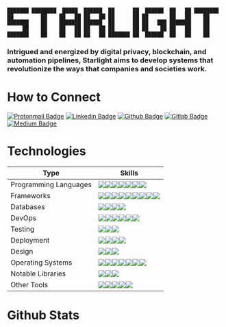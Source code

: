 ```
███████ ████████  █████  ██████  ██      ██  ██████  ██   ██ ████████ 
██         ██    ██   ██ ██   ██ ██      ██ ██       ██   ██    ██    
███████    ██    ███████ ██████  ██      ██ ██   ███ ███████    ██ 
     ██    ██    ██   ██ ██   ██ ██      ██ ██    ██ ██   ██    ██ 
███████    ██    ██   ██ ██   ██ ███████ ██  ██████  ██   ██    ██ 
```

### Intrigued and energized by digital privacy, blockchain, and automation pipelines, Starlight aims to develop systems that revolutionize the ways that companies and societies work.

# How to Connect

[![Protonmail Badge](https://img.shields.io/badge/ProtonMail-8B89CC?style=for-the-badge&logo=protonmail&logoColor=white&link=mailto:starlightromero@protonmail.com)](mailto:starlightromero@protonmail.com)
[![Linkedin Badge](https://img.shields.io/badge/LinkedIn-0077B5?style=for-the-badge&logo=linkedin&logoColor=white&link=https://www.linkedin.com/in/starlight-romero-40a3a21b1)](https://www.linkedin.com/in/starlight-romero-40a3a21b1)
[![Github Badge](https://img.shields.io/badge/GitHub-100000?style=for-the-badge&logo=github&logoColor=white&link=https://github.com/starlightromero)](https://github.com/starlightromero)
[![Gitlab Badge](https://img.shields.io/badge/GitLab-330F63?style=for-the-badge&logo=gitlab&logoColor=white&link=https://gitlab.com/starlightromero)](https://gitlab.com/starlightromero)
[![Medium Badge](https://img.shields.io/badge/Medium-12100E?style=for-the-badge&logo=medium&logoColor=white&link=https://starlightromero.medium.com/)](https://starlightromero.medium.com/)

# Technologies

| Type                  | Skills                                                                                                                                                                                                                                                                                                                                                                                                                                                                                                                                                                                                                                                                                                                                                                                                                                                                                                                                                                                                                                         |
| --------------------- | ---------------------------------------------------------------------------------------------------------------------------------------------------------------------------------------------------------------------------------------------------------------------------------------------------------------------------------------------------------------------------------------------------------------------------------------------------------------------------------------------------------------------------------------------------------------------------------------------------------------------------------------------------------------------------------------------------------------------------------------------------------------------------------------------------------------------------------------------------------------------------------------------------------------------------------------------------------------------------------------------------------------------------------------------- |
| Programming Languages | <img src="https://img.shields.io/badge/python%20-%2314354C.svg?&style=for-the-badge&logo=python&logoColor=white"/><img src="https://img.shields.io/badge/JavaScript-F7DF1E?style=for-the-badge&logo=javascript&logoColor=black"/><img src="https://img.shields.io/badge/shell_script%20-%23121011.svg?&style=for-the-badge&logo=gnu-bash&logoColor=white"/><img src="https://img.shields.io/badge/C-00599C?style=for-the-badge&logo=c&logoColor=white"/><img src="https://img.shields.io/badge/TypeScript-007ACC?style=for-the-badge&logo=typescript&logoColor=white"/><img src="https://img.shields.io/badge/Go-00ADD8?style=for-the-badge&logo=go&logoColor=white"/><img src="https://img.shields.io/badge/Ruby-CC342D?style=for-the-badge&logo=ruby&logoColor=white"/>                                                                                                                                                                                                                                                                      |
| Frameworks            | <img src="https://img.shields.io/badge/react%20-%2320232a.svg?&style=for-the-badge&logo=react&logoColor=%2361DAFB"/><img src="https://img.shields.io/badge/Socket.io-010101?style=for-the-badge&logo=socket.io&logoColor=white"/><img src="https://img.shields.io/badge/Node.js%20-%339933.svg?&style=for-the-badge&logo=gnu-bash&logoColor=white"/><img src="https://img.shields.io/badge/react_native%20-%2320232a.svg?&style=for-the-badge&logo=react&logoColor=%2361DAFB"/><img src="https://img.shields.io/badge/bootstrap%20-%23563D7C.svg?&style=for-the-badge&logo=bootstrap&logoColor=white"/><img src="https://img.shields.io/badge/flask%20-%23000.svg?&style=for-the-badge&logo=flask&logoColor=white"/><img src="https://img.shields.io/badge/Express.js-000000?style=for-the-badge&logo=express&logoColor=white"/><img src="https://img.shields.io/badge/Django-092E20?style=for-the-badge&logo=django&logoColor=white"/><img src="https://img.shields.io/badge/Vue.js-4FC08D?style=for-the-badge&logo=vue.js&logoColor=white"/> |
| Databases             | <img src ="https://img.shields.io/badge/sqlite-%2307405e.svg?&style=for-the-badge&logo=sqlite&logoColor=white"/><img src ="https://img.shields.io/badge/MongoDB-%234ea94b.svg?&style=for-the-badge&logo=mongodb&logoColor=white"/><img src ="https://img.shields.io/badge/PostgreSQL-316192?style=for-the-badge&logo=postgresql&logoColor=white"/><img src ="https://img.shields.io/badge/MySQL-00000F?style=for-the-badge&logo=mysql&logoColor=white"/>                                                                                                                                                                                                                                                                                                                                                                                                                                                                                                                                                                                       |
| DevOps                | <img src="https://img.shields.io/badge/Docker-2CA5E0?style=for-the-badge&logo=docker&logoColor=white"/><img src="https://img.shields.io/badge/Git-F05032?style=for-the-badge&logo=git&logoColor=white"/><img src="https://img.shields.io/badge/GitHub_Actions-2088FF?style=for-the-badge&logo=github%20actions&logoColor=white"/><img src="https://img.shields.io/badge/Prettier-F7B93E?style=for-the-badge&logo=prettier&logoColor=white"/><img src="https://img.shields.io/badge/ESLint-4B32C3?style=for-the-badge&logo=eslint&logoColor=white"/><img src="https://img.shields.io/badge/NGINX-009639?style=for-the-badge&logo=nginx&logoColor=white"/>                                                                                                                                                                                                                                                                                                                                                                                       |
| Testing               | <img src="https://img.shields.io/badge/curl-073551?style=for-the-badge&logo=curl&logoColor=white"/><img src="https://img.shields.io/badge/Postman-FF6C37?style=for-the-badge&logo=postman&logoColor=white"/><img src="https://img.shields.io/badge/Mocha-8D6748?style=for-the-badge&logo=mocha&logoColor=white"/>                                                                                                                                                                                                                                                                                                                                                                                                                                                                                                                                                                                                                                                                                                                              |
| Deployment            | <img src="https://img.shields.io/badge/heroku%20-%23430098.svg?&style=for-the-badge&logo=heroku&logoColor=white"/><img src="https://img.shields.io/badge/Amazon_AWS-232F3E?style=for-the-badge&logo=amazon-aws&logoColor=white"/><img src="https://img.shields.io/badge/firebase-ffca28?style=for-the-badge&logo=firebase&logoColor=white"/><img src="https://img.shields.io/badge/DigitalOcean-0080FF?style=for-the-badge&logo=digitalocean&logoColor=white"/>                                                                                                                                                                                                                                                                                                                                                                                                                                                                                                                                                                                |
| Design                | <img src="https://img.shields.io/badge/figma%20-%23F24E1E.svg?&style=for-the-badge&logo=figma&logoColor=white"/><img src="https://img.shields.io/badge/adobe%20illustrator%20-%23FF9A00.svg?&style=for-the-badge&logo=adobe%20illustrator&logoColor=white"/><img src="https://img.shields.io/badge/adobe%20photoshop%20-%2331A8FF.svg?&style=for-the-badge&logo=adobe%20photoshop&logoColor=white"/>                                                                                                                                                                                                                                                                                                                                                                                                                                                                                                                                                                                                                                           |
| Operating Systems     | <img src="https://img.shields.io/badge/MacOS-000000?style=for-the-badge&logo=macos&logoColor=white"/><img src="https://img.shields.io/badge/Linux-FCC624?style=for-the-badge&logo=linux&logoColor=black"/><img src="https://img.shields.io/badge/Ubuntu-E95420?style=for-the-badge&logo=ubuntu&logoColor=white"/><img src="https://img.shields.io/badge/Arch_Linux-1793D1?style=for-the-badge&logo=arch-linux&logoColor=white"/><img src="https://img.shields.io/badge/Alpine_Linux-0D597F?style=for-the-badge&logo=alpine-linux&logoColor=white"/><img src="https://img.shields.io/badge/Debian-A81D33?style=for-the-badge&logo=debian&logoColor=white"/><img src="https://img.shields.io/badge/elementary-64BAFF?style=for-the-badge&logo=elementary&logoColor=white"/>                                                                                                                                                                                                                                                                      |
| Notable Libraries     | <img src="https://img.shields.io/badge/Redux-764ABC?style=for-the-badge&logo=redux&logoColor=white"/><img src="https://img.shields.io/badge/Redux_Saga-999999?style=for-the-badge&logo=redux-saga&logoColor=white"/><img src="https://img.shields.io/badge/React_Router-CA4245?style=for-the-badge&logo=react%20router&logoColor=white"/>                                                                                                                                                                                                                                                                                                                                                                                                                                                                                                                                                                                                                                                                                                      |
| Other Tools           | <img src="https://img.shields.io/badge/Slack-4A154B?style=for-the-badge&logo=slack&logoColor=white"/><img src="https://img.shields.io/badge/Vim-019733?style=for-the-badge&logo=vim&logoColor=white"/><img src="https://img.shields.io/badge/Atom-66595C?style=for-the-badge&logo=atom&logoColor=white"/><img src="https://img.shields.io/badge/NPM-CB3837?style=for-the-badge&logo=npm&logoColor=white"/><img src="https://img.shields.io/badge/Yarn-2C8EBB?style=for-the-badge&logo=yarn&logoColor=white"/>                                                                                                                                                                                                                                                                                                                                                                                                                                                                                                                                  |

# Github Stats

 <!-- START_SECTION:waka -->
 <!-- END_SECTION:waka -->
